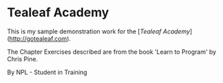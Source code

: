 # Tealeaf Academy

This is my sample demonstration work for the
[*Tealeaf Academy*] (http://gotealeaf.com).

The Chapter Exercises described are from the book 'Learn to Program' by Chris Pine.

By NPL - Student in Training 
